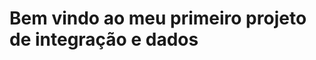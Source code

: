Bem vindo ao meu primeiro projeto de integração e dados
======================================================